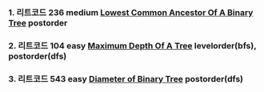 ### 1. 리트코드 236 medium [Lowest Common Ancestor Of A Binary Tree](https://leetcode.com/problems/lowest-common-ancestor-of-a-binary-tree/description/) postorder

### 2. 리트코드 104 easy [Maximum Depth Of A Tree](https://leetcode.com/problems/maximum-depth-of-binary-tree/description/) levelorder(bfs), postorder(dfs)

### 3. 리트코드 543 easy [Diameter of Binary Tree](https://leetcode.com/problems/diameter-of-binary-tree/description/) postorder(dfs)
